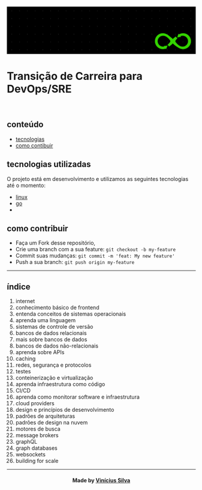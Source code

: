<p align="center">
  <img src=".src/devops.png" alt="banner" />
</p>

<p align="center">
  <h1><b>Transição de Carreira para DevOps/SRE</b></h1>
</p>

<br />

## conteúdo

- [tecnologias](#tecnologias)
- [como contibuir](#como-contribuir)

<a id="tecnologias-utilizadas"></a>

## tecnologias utilizadas

O projeto está em desenvolvimento e utilizamos as seguintes tecnologias até o momento:

- [linux](https://www.linux.org/)
- [go](https://go.dev/)
- 


<a id="como-contribuir"></a>

## como contribuir

- Faça um Fork desse repositório,
- Crie uma branch com a sua feature: `git checkout -b my-feature`
- Commit suas mudanças: `git commit -m 'feat: My new feature'`
- Push a sua branch: `git push origin my-feature`

---

## índice

1. internet	
2. conhecimento básico de frontend	
3. entenda conceitos de sistemas operacionais
4. aprenda uma linguagem
5. sistemas de controle de versão
6. bancos de dados relacionais
7. mais sobre bancos de dados
8. bancos de dados não-relacionais
9. aprenda sobre APIs
10. caching
11. redes, segurança e protocolos
12. testes
13. conteinerização e virtualização
14. aprenda infraestrutura como código
15. CI/CD
16. aprenda como monitorar software e infraestrutura
17. cloud providers
18. design e princípios de desenvolvimento
19. padrões de arquiteturas
20. padrões de design na nuvem
21. motores de busca
22. message brokers
23. graphQL
24. graph databases
25. websockets
26. building for scale

---

<h4 align=center>Made by <a href="https://linktr.ee/bl4cktux89">Vinícius Silva</a></h4>